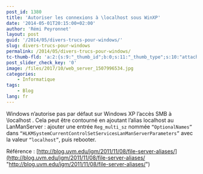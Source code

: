 ```yaml
---
post_id: 1380
title: 'Autoriser les connexions à \localhost sous WinXP'
date: '2014-05-01T20:15:00+02:00'
author: 'Rémi Peyronnet'
layout: post
guid: '/2014/05/divers-trucs-pour-windows/'
slug: divers-trucs-pour-windows
permalink: /2014/05/divers-trucs-pour-windows/
tc-thumb-fld: 'a:2:{s:9:"_thumb_id";b:0;s:11:"_thumb_type";s:10:"attachment";}'
post_slider_check_key: '0'
image: /files/2017/10/web_server_1507996534.jpg
categories:
    - Informatique
tags:
    - Blog
lang: fr
---
```


Windows n’autorise pas par défaut sur Windows XP l’accès SMB à \\localhost . Cela peut être contourné en ajoutant l’alias localhost au LanManServer : ajouter une entrée `Reg_multi_sz` nommée `“OptionalNames”` dans `“HLKMSystemCurrentControlSetServicesLanManServerParameters”` avec la valeur `“localhost”`, puis rebooter.

Référence : [http://blog.uvm.edu/jgm/2011/11/08/file-server-aliases/](http://blog.uvm.edu/jgm/2011/11/08/file-server-aliases/ "http://blog.uvm.edu/jgm/2011/11/08/file-server-aliases/")
